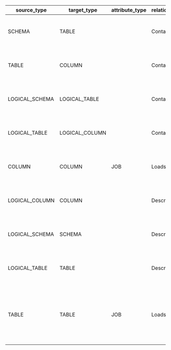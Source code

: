 source_type|target_type|attribute_type|relation_type|source_group_name|target_group_name|attribute_group_name|description
-------------- | ------------- | ---------- | --------- | ----------- | ------------- | ---- | -------
SCHEMA         |TABLE          |            |Contains   |             |               |      |Физическая схема содержит физические таблицы
TABLE          |COLUMN         |            |Contains   |             |               |      |Физическая таблица содержит физические колонки
LOGICAL_SCHEMA |LOGICAL_TABLE  |            |Contains   |             |               |      |Логическая схема содержит логические таблицы
LOGICAL_TABLE  |LOGICAL_COLUMN |            |Contains   |             |               |      |Логическая таблица содержит логические колонки
COLUMN         |COLUMN         |JOB         |Loads      |SOURCE COLUMNS|TARGET COLUMNS|JOBS  |Джоб грузит из одной колонки в другую.
LOGICAL_COLUMN |COLUMN         |            |Describes  |IS DESCRIBED |DESCRIBES      |      |Логическая колонка описывает физическую колонку
LOGICAL_SCHEMA |SCHEMA         |            |Describes  |IS DESCRIBED |DESCRIBES      |      |Логическая схема описывает физическую схему
LOGICAL_TABLE  |TABLE          |            |Describes  |IS DESCRIBED |DESCRIBES      |      |Логическая таблица описывает физическую таблицу
TABLE          |TABLE          |JOB         |Loads      |SOURCE TABLES|TARGET TABLES  |JOBS  |Джоб грузит из одной таблицы в другую. Таблица является источником для вью
